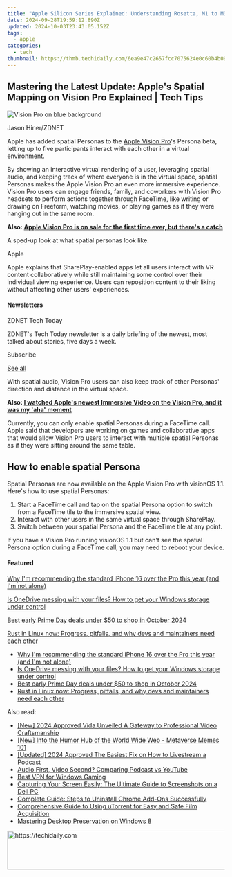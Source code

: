 ```yaml
---
title: "Apple Silicon Series Explained: Understanding Rosetta, M1 to M3 Impact on Choosing a Computer"
date: 2024-09-28T19:59:12.890Z
updated: 2024-10-03T23:43:05.152Z
tags:
  - apple
categories:
  - tech
thumbnail: https://thmb.techidaily.com/6ea9e47c2657fcc7075624e0c60b4b097654c22032956cf343f01ab1f87ea6c8.jpg
---
```


## Mastering the Latest Update: Apple's Spatial Mapping on Vision Pro Explained | Tech Tips

![Vision Pro on blue background](https://www.zdnet.com/a/img/resize/648e8b403e6c9e022256f64118e7423c3f49d7f0/2024/02/19/7e4c287d-f2db-4d02-9eeb-bd3a91581ebc/vision-pro-blue-background.jpg?auto=webp&width=1280)

Jason Hiner/ZDNET

Apple has added spatial Personas to the [Apple Vision Pro](https://apple.sjv.io/c/159047/435031/7613?&sharedid=zdnet&partnerpropertyid=1980086&u=https%3A%2F%2Fwww.apple.com%2Fshop%2Fbuy-vision%2Fapple-vision-pro&subId1=zd-%5F%5FCOM%5FCLICK%5FID%5F%5F-dtp)'s Persona beta, letting up to five participants interact with each other in a virtual environment.

By showing an interactive virtual rendering of a user, leveraging spatial audio, and keeping track of where everyone is in the virtual space, spatial Personas makes the Apple Vision Pro an even more immersive experience. Vision Pro users can engage friends, family, and coworkers with Vision Pro headsets to perform actions together through FaceTime, like writing or drawing on Freeform, watching movies, or playing games as if they were hanging out in the same room. 

**Also: [Apple Vision Pro is on sale for the first time ever, but there's a catch](https://www.zdnet.com/article/apple-vision-pro-is-on-sale-for-the-first-time-ever-but-theres-a-catch/)**

A sped-up look at what spatial personas look like.

Apple

Apple explains that SharePlay-enabled apps let all users interact with VR content collaboratively while still maintaining some control over their individual viewing experience. Users can reposition content to their liking without affecting other users' experiences.

#### Newsletters

ZDNET Tech Today

ZDNET's Tech Today newsletter is a daily briefing of the newest, most talked about stories, five days a week.

 Subscribe

[See all](https://www.zdnet.com/newsletters/)

With spatial audio, Vision Pro users can also keep track of other Personas' direction and distance in the virtual space.

**Also: [I watched Apple's newest Immersive Video on the Vision Pro, and it was my 'aha' moment](https://www.zdnet.com/article/i-watched-apples-newest-immersive-video-on-the-vision-pro-and-it-was-my-aha-moment/)**

Currently, you can only enable spatial Personas during a FaceTime call. Apple said that developers are working on games and collaborative apps that would allow Vision Pro users to interact with multiple spatial Personas as if they were sitting around the same table.

## How to enable spatial Persona

Spatial Personas are now available on the Apple Vision Pro with visionOS 1.1\. Here's how to use spatial Personas:

1. Start a FaceTime call and tap on the spatial Persona option to switch from a FaceTime tile to the immersive spatial view.
2. Interact with other users in the same virtual space through SharePlay.
3. Switch between your spatial Persona and the FaceTime tile at any point.

If you have a Vision Pro running visionOS 1.1 but can't see the spatial Persona option during a FaceTime call, you may need to reboot your device.

#### Featured

[Why I'm recommending the standard iPhone 16 over the Pro this year (and I'm not alone)](https://www.zdnet.com/article/why-im-recommending-the-standard-iphone-16-over-the-pro-this-year-and-im-not-alone/ "Why I'm recommending the standard iPhone 16 over the Pro this year (and I'm not alone)")

[Is OneDrive messing with your files? How to get your Windows storage under control](https://www.zdnet.com/article/is-onedrive-messing-with-your-files-how-to-get-your-windows-storage-under-control/ "Is OneDrive messing with your files? How to get your Windows storage under control")

[Best early Prime Day deals under $50 to shop in October 2024](https://www.zdnet.com/article/best-early-prime-day-deals-under-50/ "Best early Prime Day deals under $50 to shop in October 2024")

[Rust in Linux now: Progress, pitfalls, and why devs and maintainers need each other](https://www.zdnet.com/article/rust-in-linux-now-progress-pitfalls-and-why-devs-and-maintainers-need-each-other/ "Rust in Linux now: Progress, pitfalls, and why devs and maintainers need each other")

* [Why I'm recommending the standard iPhone 16 over the Pro this year (and I'm not alone)](https://www.zdnet.com/article/why-im-recommending-the-standard-iphone-16-over-the-pro-this-year-and-im-not-alone/ "Why I'm recommending the standard iPhone 16 over the Pro this year (and I'm not alone)")
* [Is OneDrive messing with your files? How to get your Windows storage under control](https://www.zdnet.com/article/is-onedrive-messing-with-your-files-how-to-get-your-windows-storage-under-control/ "Is OneDrive messing with your files? How to get your Windows storage under control")
* [Best early Prime Day deals under $50 to shop in October 2024](https://www.zdnet.com/article/best-early-prime-day-deals-under-50/ "Best early Prime Day deals under $50 to shop in October 2024")
* [Rust in Linux now: Progress, pitfalls, and why devs and maintainers need each other](https://www.zdnet.com/article/rust-in-linux-now-progress-pitfalls-and-why-devs-and-maintainers-need-each-other/ "Rust in Linux now: Progress, pitfalls, and why devs and maintainers need each other")

<ins class="adsbygoogle"
     style="display:block"
     data-ad-format="autorelaxed"
     data-ad-client="ca-pub-7571918770474297"
     data-ad-slot="1223367746"></ins>

<ins class="adsbygoogle"
     style="display:block"
     data-ad-client="ca-pub-7571918770474297"
     data-ad-slot="8358498916"
     data-ad-format="auto"
     data-full-width-responsive="true"></ins>

<span class="atpl-alsoreadstyle">Also read:</span>
<div><ul>
<li><a href="https://fox-hovers.techidaily.com/new-2024-approved-vida-unveiled-a-gateway-to-professional-video-craftsmanship/"><u>[New] 2024 Approved Vida Unveiled A Gateway to Professional Video Craftsmanship</u></a></li>
<li><a href="https://article-helps.techidaily.com/new-into-the-humor-hub-of-the-world-wide-web-metaverse-memes-101/"><u>[New] Into the Humor Hub of the World Wide Web - Metaverse Memes 101</u></a></li>
<li><a href="https://fox-helps.techidaily.com/updated-2024-approved-the-easiest-fix-on-how-to-livestream-a-podcast/"><u>[Updated] 2024 Approved The Easiest Fix on How to Livestream a Podcast</u></a></li>
<li><a href="https://extra-hints.techidaily.com/audio-first-video-second-comparing-podcast-vs-youtube/"><u>Audio First, Video Second? Comparing Podcast vs YouTube</u></a></li>
<li><a href="https://tech-savvy.techidaily.com/best-vpn-for-windows-gaming/"><u>Best VPN for Windows Gaming</u></a></li>
<li><a href="https://tech-savvy.techidaily.com/capturing-your-screen-easily-the-ultimate-guide-to-screenshots-on-a-dell-pc/"><u>Capturing Your Screen Easily: The Ultimate Guide to Screenshots on a Dell PC</u></a></li>
<li><a href="https://tech-savvy.techidaily.com/complete-guide-steps-to-uninstall-chrome-add-ons-successfully/"><u>Complete Guide: Steps to Uninstall Chrome Add-Ons Successfully</u></a></li>
<li><a href="https://tech-savvy.techidaily.com/comprehensive-guide-to-using-utorrent-for-easy-and-safe-film-acquisition/"><u>Comprehensive Guide to Using uTorrent for Easy and Safe Film Acquisition</u></a></li>
<li><a href="https://screen-mirroring-recording.techidaily.com/mastering-desktop-preservation-on-windows-8/"><u>Mastering Desktop Preservation on Windows 8</u></a></li>
</ul></div>

<!-- affiliate ads begin -->
<a href="https://appsumo.8odi.net/c/5597632/2082521/7443" target="_top" id="2082521">
  <img src="//a.impactradius-go.com/display-ad/7443-2082521" border="0" alt="https://techidaily.com" width="728" height="90"/>
</a>
<img height="0" width="0" src="https://appsumo.8odi.net/i/5597632/2082521/7443" style="position:absolute;visibility:hidden;" border="0" />
<!-- affiliate ads end -->

